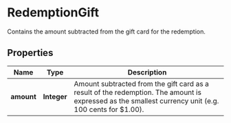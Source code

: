 

# RedemptionGift

Contains the amount subtracted from the gift card for the redemption.

## Properties

| Name | Type | Description |
|------------ | ------------- | ------------- |
|**amount** | **Integer** | Amount subtracted from the gift card as a result of the redemption. The amount is expressed as the smallest currency unit (e.g. 100 cents for $1.00). |



